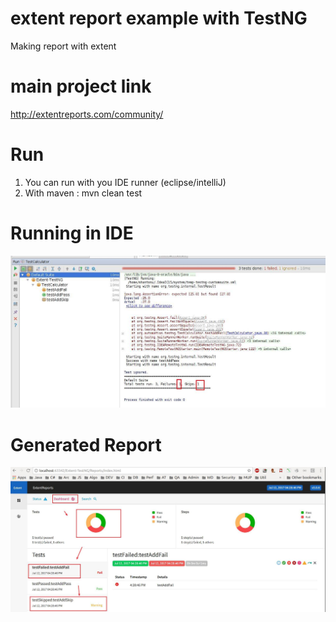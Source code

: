 # extent report example with TestNG
Making report with extent

# main project link 
http://extentreports.com/community/ 

# Run 
1. You can run with you IDE runner (eclipse/intelliJ)
2. With maven : mvn clean test

# Running in IDE 
![IDE Running ](run_ide.jpg)

# Generated Report 
![Report Example](ExtentReport.jpg)